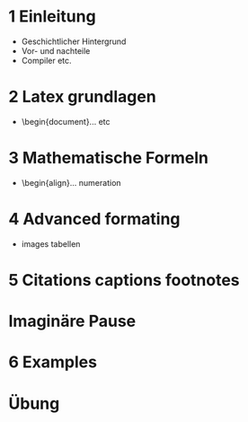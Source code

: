 # 1 Einleitung
- Geschichtlicher Hintergrund
- Vor- und nachteile
- Compiler etc.

# 2 Latex grundlagen
- \begin{document}... etc

# 3 Mathematische Formeln
- \begin{align}... numeration

# 4 Advanced formating
- images tabellen

# 5 Citations captions footnotes

# Imaginäre Pause

# 6 Examples

# Übung

